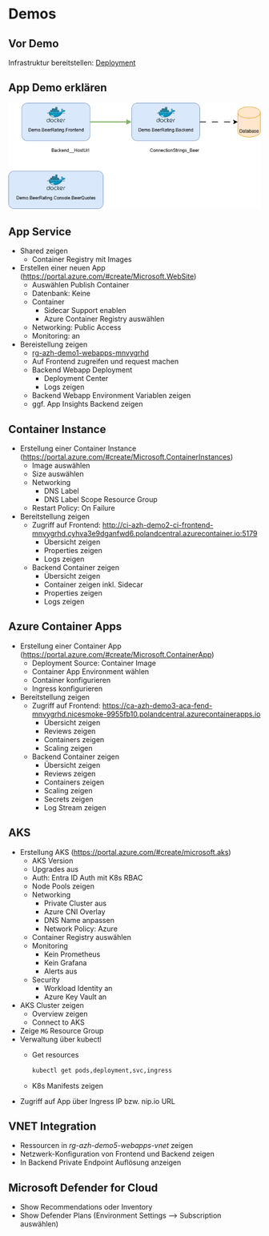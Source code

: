 # Demos

## Vor Demo

Infrastruktur bereitstellen: [Deployment](README.md#deployment)

## App Demo erklären

![App](docs/static/container-dependencies.drawio.png)

## App Service

- Shared zeigen
    - Container Registry mit Images
- Erstellen einer neuen App (https://portal.azure.com/#create/Microsoft.WebSite)
    - Auswählen Publish Container
    - Datenbank: Keine
    - Container
        - Sidecar Support enablen
        - Azure Container Registry auswählen
    - Networking: Public Access
    - Monitoring: an
- Bereistellung zeigen
    - [rg-azh-demo1-webapps-mnvygrhd](https://portal.azure.com/#@dlindemann.de/resource/subscriptions/63d3cb88-9621-46c0-b611-36e23c5b402d/resourceGroups/rg-azh-demo1-webapps-mnvygrhd/overview)
    - Auf Frontend zugreifen und request machen
    - Backend Webapp Deployment
        - Deployment Center
        - Logs zeigen
    - Backend Webapp Environment Variablen zeigen
    - ggf. App Insights Backend zeigen

## Container Instance

- Erstellung einer Container Instance (https://portal.azure.com/#create/Microsoft.ContainerInstances)
    - Image auswählen
    - Size auswählen
    - Networking
        - DNS Label
        - DNS Label Scope Resource Group
    - Restart Policy: On Failure
- Bereitstellung zeigen
    - Zugriff auf Frontend: http://ci-azh-demo2-ci-frontend-mnvygrhd.cyhva3e9dganfwd6.polandcentral.azurecontainer.io:5179
        - Übersicht zeigen
        - Properties zeigen
        - Logs zeigen
    - Backend Container zeigen
        - Übersicht zeigen
        - Container zeigen inkl. Sidecar
        - Properties zeigen
        - Logs zeigen

## Azure Container Apps

- Erstellung einer Container App (https://portal.azure.com/#create/Microsoft.ContainerApp)
    - Deployment Source: Container Image
    - Container App Environment wählen
    - Container konfigurieren
    - Ingress konfigurieren
- Bereitstellung zeigen
    - Zugriff auf Frontend: https://ca-azh-demo3-aca-fend-mnvygrhd.nicesmoke-9955fb10.polandcentral.azurecontainerapps.io
        - Übersicht zeigen
        - Reviews zeigen
        - Containers zeigen
        - Scaling zeigen
    - Backend Container zeigen
        - Übersicht zeigen
        - Reviews zeigen
        - Containers zeigen
        - Scaling zeigen
        - Secrets zeigen
        - Log Stream zeigen

## AKS

- Erstellung AKS (https://portal.azure.com/#create/microsoft.aks)
    - AKS Version
    - Upgrades aus
    - Auth: Entra ID Auth mit K8s RBAC
    - Node Pools zeigen
    - Networking
        - Private Cluster aus
        - Azure CNI Overlay
        - DNS Name anpassen
        - Network Policy: Azure
    - Container Registry auswählen
    - Monitoring
        - Kein Prometheus
        - Kein Grafana
        - Alerts aus
    - Security
        - Workload Identity an
        - Azure Key Vault an
- AKS Cluster zeigen
    - Overview zeigen
    - Connect to AKS
- Zeige `MG` Resource Group
- Verwaltung über kubectl
    - Get resources

        ```bash
        kubectl get pods,deployment,svc,ingress
        ```

    - K8s Manifests zeigen
- Zugriff auf App über Ingress IP bzw. nip.io URL

## VNET Integration

- Ressourcen in *rg-azh-demo5-webapps-vnet* zeigen
- Netzwerk-Konfiguration von Frontend und Backend zeigen
- In Backend Private Endpoint Auflösung anzeigen

## Microsoft Defender for Cloud

- Show Recommendations oder Inventory
- Show Defender Plans (Environment Settings --> Subscription auswählen)
